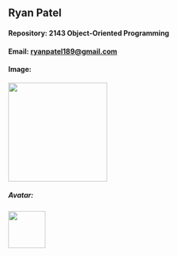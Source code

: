 ## Ryan Patel

#### Repository: 2143 Object-Oriented Programming

#### Email: ryanpatel189@gmail.com

#### Image: 

<img src="https://imgbox.com/rAdrZYa5](https://imgbox.com/gallery/edit/xvfcabvH3F/xSj0LHHNL3pSo2Uj](https://im.ge/i/DSC06283.ftwbo1" width="200">

##### Avatar: 

<img src="https://www.google.com/url?sa=i&url=https%3A%2F%2Fwww.nflshop.com%2Fseattle-seahawks%2Fseattle-seahawks-helmet-lamp%2Ft-25156097%2Bp-6031852162577%2Bz-9-4013064775&psig=AOvVaw3OTe0p6kQoxgIr1s-ESGgc&ust=1724789232690000&source=images&cd=vfe&opi=89978449&ved=0CBQQjRxqFwoTCLCUqd-6k4gDFQAAAAAdAAAAABAE" width="75">
